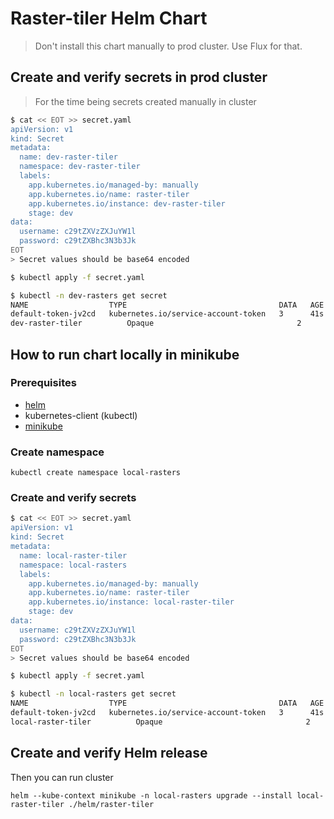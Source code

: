 # Raster-tiler Helm Chart

> Don't install this chart manually to prod cluster. Use Flux for that.

## Create and verify secrets in prod cluster
>For the time being secrets created manually in cluster

```bash
$ cat << EOT >> secret.yaml
apiVersion: v1
kind: Secret
metadata:
  name: dev-raster-tiler
  namespace: dev-raster-tiler
  labels:
    app.kubernetes.io/managed-by: manually
    app.kubernetes.io/name: raster-tiler
    app.kubernetes.io/instance: dev-raster-tiler
    stage: dev
data:
  username: c29tZXVzZXJuYW1l
  password: c29tZXBhc3N3b3Jk
EOT
> Secret values should be base64 encoded

$ kubectl apply -f secret.yaml 

$ kubectl -n dev-rasters get secret
NAME                  TYPE                                  DATA   AGE
default-token-jv2cd   kubernetes.io/service-account-token   3      41s
dev-raster-tiler          Opaque                                2      26s
```


## How to run chart locally in minikube

### Prerequisites
 - [helm](https://helm.sh/docs/intro/install/)
 - kubernetes-client (kubectl)
 - [minikube](https://minikube.sigs.k8s.io/docs/start/)

### Create namespace
```
kubectl create namespace local-rasters
```

### Create and verify secrets
```bash
$ cat << EOT >> secret.yaml
apiVersion: v1
kind: Secret
metadata:
  name: local-raster-tiler
  namespace: local-rasters
  labels:
    app.kubernetes.io/managed-by: manually
    app.kubernetes.io/name: raster-tiler
    app.kubernetes.io/instance: local-raster-tiler
    stage: dev
data:
  username: c29tZXVzZXJuYW1l
  password: c29tZXBhc3N3b3Jk
EOT
> Secret values should be base64 encoded

$ kubectl apply -f secret.yaml 

$ kubectl -n local-rasters get secret
NAME                  TYPE                                  DATA   AGE
default-token-jv2cd   kubernetes.io/service-account-token   3      41s
local-raster-tiler          Opaque                                2      26s
```

## Create and verify Helm release
Then you can run cluster
```
helm --kube-context minikube -n local-rasters upgrade --install local-raster-tiler ./helm/raster-tiler
```
